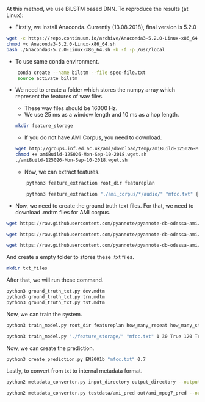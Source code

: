 At this method, we use BiLSTM based DNN. To reproduce the results (at Linux):

- Firstly, we install Anaconda. Currently (13.08.2018), final version is 5.2.0
``` sh
wget -c https://repo.continuum.io/archive/Anaconda3-5.2.0-Linux-x86_64.sh
chmod +x Anaconda3-5.2.0-Linux-x86_64.sh
bash ./Anaconda3-5.2.0-Linux-x86_64.sh -b -f -p /usr/local
```

- To use same conda environment.
``` sh
    conda create --name bilstm --file spec-file.txt
    source activate bilstm
```

- We need to create a folder which stores the numpy array which represent the features of wav files. 

    - These wav files should be 16000 Hz. 
    - We use 25 ms as a window length and 10 ms as a hop length.
    ``` sh
    mkdir feature_storage
    ```

    - If you do not have AMI Corpus, you need to download.
    ``` sh
    wget http://groups.inf.ed.ac.uk/ami/download/temp/amiBuild-125026-Mon-Sep-10-2018.wget.sh
    chmod +x amiBuild-125026-Mon-Sep-10-2018.wget.sh
    ./amiBuild-125026-Mon-Sep-10-2018.wget.sh
    ```

    - Now, we can extract features.
    ``` sh
        python3 feature_extraction root_dir featureplan

        python3 feature_extraction "./ami_corpus/*/audio/" "mfcc.txt" {example usage}
    ```
        
- Now, we need to create the ground truth text files. For that, we need to download .mdtm files for AMI corpus. 
``` sh
wget https://raw.githubusercontent.com/pyannote/pyannote-db-odessa-ami/master/AMI/data/speaker_diarization/dev.mdtm

wget https://raw.githubusercontent.com/pyannote/pyannote-db-odessa-ami/master/AMI/data/speaker_diarization/trn.mdtm

wget https://raw.githubusercontent.com/pyannote/pyannote-db-odessa-ami/master/AMI/data/speaker_diarization/tst.mdtm
```

And create a empty folder to stores these .txt files.
``` sh
mkdir txt_files
``` 

 After that, we will run these command.
``` sh
python3 ground_truth_txt.py dev.mdtm
python3 ground_truth_txt.py trn.mdtm
python3 ground_truth_txt.py tst.mdtm
```
Now, we can train the system. 

``` sh
python3 train_model.py root_dir featureplan how_many_repeat how_many_step boost how_many_boost fuzzy epoch 

python3 train_model.py "./feature_storage/" "mfcc.txt" 1 30 True 120 True 5 {example usage}
```

Now, we can create the prediction.

``` sh
python3 create_prediction.py EN2001b "mfcc.txt" 0.7
```

Lastly, to convert from txt to internal metadata format.

``` sh
python2 metadata_converter.py input_directory output_directory --outputType=mpeg7 --inputType=txt_file

python2 metadata_converter.py testdata/ami_pred out/ami_mpeg7_pred --outputType=mpeg7 --inputType=txt_file {example usage}

```